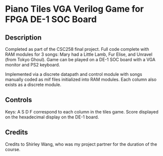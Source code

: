 # Piano Tiles VGA Verilog Game for FPGA DE-1 SOC Board
## Description
Completed as part of the CSC258 final project. Full code complete with RAM modules for 3 songs: Mary had a Little Lamb, Fur Elise, and Unravel (from Tokyo Ghoul). Game can be played on a DE-1 SOC board with a VGA monitor and PS2 keyboard.

Implemented via a discrete datapath and control module with songs manually coded as mif files initialized into RAM modules. Each column also exists as a discrete module.

## Controls
Keys: A S D F correspond to each column in the tiles game. Score displayed on the hexadecimal display on the DE-1 board.

## Credits
Credits to Shirley Wang, who was my project partner for the duration of the course.
